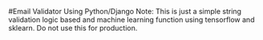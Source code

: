 #Email Validator Using Python/Django
Note: This is just a simple string validation logic based and machine learning function using tensorflow and sklearn.
Do not use this for production.
